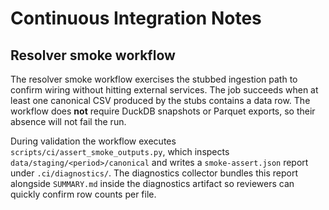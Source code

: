 # Continuous Integration Notes

## Resolver smoke workflow

The resolver smoke workflow exercises the stubbed ingestion path to confirm
wiring without hitting external services. The job succeeds when at least one
canonical CSV produced by the stubs contains a data row. The workflow does **not**
require DuckDB snapshots or Parquet exports, so their absence will not fail the
run.

During validation the workflow executes `scripts/ci/assert_smoke_outputs.py`,
which inspects `data/staging/<period>/canonical` and writes a
`smoke-assert.json` report under `.ci/diagnostics/`. The diagnostics collector
bundles this report alongside `SUMMARY.md` inside the diagnostics artifact so
reviewers can quickly confirm row counts per file.
